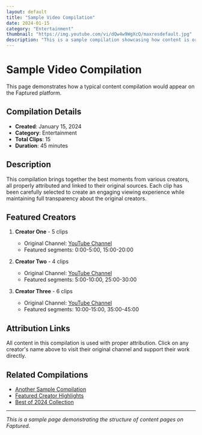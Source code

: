 ```yaml
---
layout: default
title: "Sample Video Compilation"
date: 2024-01-15
category: "Entertainment"
thumbnail: "https://img.youtube.com/vi/dQw4w9WgXcQ/maxresdefault.jpg"
description: "This is a sample compilation showcasing how content is organized and attributed on the Faptured platform."
---
```


# Sample Video Compilation

This page demonstrates how a typical content compilation would appear on the Faptured platform.

## Compilation Details

- **Created**: January 15, 2024
- **Category**: Entertainment
- **Total Clips**: 15
- **Duration**: 45 minutes

## Description

This compilation brings together the best moments from various creators, all properly attributed and linked to their original sources. Each clip has been carefully selected to create an engaging viewing experience while maintaining full transparency about the original creators.

## Featured Creators

1. **Creator One** - 5 clips
   - Original Channel: [YouTube Channel](#)
   - Featured segments: 0:00-5:00, 15:00-20:00

2. **Creator Two** - 4 clips
   - Original Channel: [YouTube Channel](#)
   - Featured segments: 5:00-10:00, 25:00-30:00

3. **Creator Three** - 6 clips
   - Original Channel: [YouTube Channel](#)
   - Featured segments: 10:00-15:00, 35:00-45:00

## Attribution Links

All content in this compilation is used with proper attribution. Click on any creator's name above to visit their original channel and support their work directly.

## Related Compilations

- [Another Sample Compilation](#)
- [Featured Creator Highlights](#)
- [Best of 2024 Collection](#)

---

*This is a sample page demonstrating the structure of content pages on Faptured.*